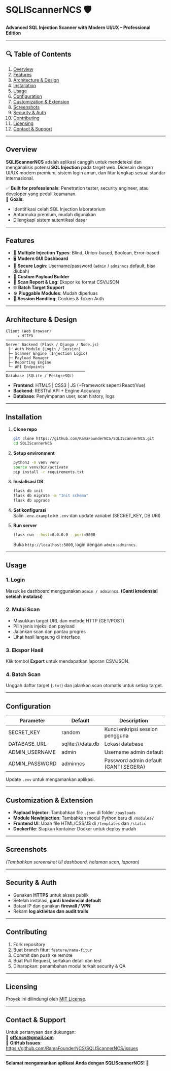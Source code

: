 # SQLIScannerNCS 🛡️

**Advanced SQL Injection Scanner with Modern UI/UX – Professional Edition**

---

## 🔍 Table of Contents

1. [Overview](#overview)  
2. [Features](#features)  
3. [Architecture & Design](#architecture--design)  
4. [Installation](#installation)  
5. [Usage](#usage)  
6. [Configuration](#configuration)  
7. [Customization & Extension](#customization--extension)  
8. [Screenshots](#screenshots)  
9. [Security & Auth](#security--auth)  
10. [Contributing](#contributing)  
11. [Licensing](#licensing)  
12. [Contact & Support](#contact--support)  

---

## Overview

**SQLIScannerNCS** adalah aplikasi canggih untuk mendeteksi dan menganalisis potensi **SQL Injection** pada target web. Didesain dengan UI/UX modern premium, sistem login aman, dan fitur lengkap sesuai standar internasional.

✅ **Built for professionals**: Penetration tester, security engineer, atau developer yang peduli keamanan.  
🎯 **Goals**:  
- Identifikasi celah SQL Injection laboratorium  
- Antarmuka premium, mudah digunakan  
- Dilengkapi sistem autentikasi dasar

---

## Features

- 🔗 **Multiple Injection Types**: Blind, Union-based, Boolean, Error-based  
- 🖥️ **Modern GUI Dashboard**  
- 🔐 **Secure Login**: Username/password (`admin` / `adminncs` default, bisa diubah)  
- 🧩 **Custom Payload Builder**  
- 🧪 **Scan Report & Log**: Ekspor ke format CSV/JSON  
- 🌐 **Batch Target Support**  
- ⚙️ **Pluggable Modules**: Mudah diperluas  
- 🔄 **Session Handling**: Cookies & Token Auth  

---

## Architecture & Design

```
Client (Web Browser)
     ↓ HTTPS
───────────────────────────────────
Server Backend (Flask / Django / Node.js)
 ├─ Auth Module (Login / Session)
 ├─ Scanner Engine (Injection Logic)
 ├─ Payload Manager
 ├─ Reporting Engine
 └─ API Endpoints
───────────────────────────────────
Database (SQLite / PostgreSQL)
```

- **Frontend**: HTML5 | CSS3 | JS (+Framework seperti React/Vue)  
- **Backend**: RESTful API + Engine Accuracy  
- **Database**: Penyimpanan user, scan history, logs  

---

## Installation

1. **Clone repo**  
   ```bash
   git clone https://github.com/RamaFounderNCS/SQLIScannerNCS.git
   cd SQLIScannerNCS
   ```

2. **Setup environment**  
   ```bash
   python3 -m venv venv
   source venv/bin/activate
   pip install -r requirements.txt
   ```

3. **Inisialisasi DB**  
   ```bash
   flask db init
   flask db migrate -m "Init schema"
   flask db upgrade
   ```

4. **Set konfigurasi**  
   Salin `.env.example` ke `.env` dan update variabel (SECRET_KEY, DB URI)

5. **Run server**  
   ```bash
   flask run --host=0.0.0.0 --port=5000
   ```
   Buka `http://localhost:5000`, login dengan `admin:adminncs`.

---

## Usage

### 1. Login  
Masuk ke dashboard menggunakan `admin / adminncs`. **(Ganti kredensial setelah instalasi)**

### 2. Mulai Scan  
- Masukkan target URL dan metode HTTP (GET/POST)  
- Pilih jenis injeksi dan payload  
- Jalankan scan dan pantau progres  
- Lihat hasil langsung di interface

### 3. Ekspor Hasil  
Klik tombol **Export** untuk mendapatkan laporan CSV/JSON.

### 4. Batch Scan  
Unggah daftar target (`.txt`) dan jalankan scan otomatis untuk setiap target.

---

## Configuration

| Parameter           | Default         | Description                               |
|---------------------|------------------|-------------------------------------------|
| SECRET_KEY          | random           | Kunci enkripsi session pengguna           |
| DATABASE_URL        | sqlite:///data.db | Lokasi database                           |
| ADMIN_USERNAME      | admin            | Username admin default                    |
| ADMIN_PASSWORD      | adminncs         | Password admin default (GANTI SEGERA)     |

Update `.env` untuk mengamankan aplikasi.

---

## Customization & Extension

- **Payload Injector**: Tambahkan file `.json` di folder `/payloads`  
- **Module NewInjection**: Tambahkan modul Python baru di `/modules/`  
- **Frontend UI**: Ubah file HTML/CSS/JS di `/templates` dan `/static`  
- **Dockerfile**: Siapkan kontainer Docker untuk deploy mudah

---

## Screenshots

*(Tambahkan screenshot UI dashboard, halaman scan, laporan)*  

---

## Security & Auth

- Gunakan **HTTPS** untuk akses publik  
- Setelah instalasi, **ganti kredensial default**  
- Batasi IP dan gunakan **firewall / VPN**  
- Rekam **log aktivitas dan audit trails**

---

## Contributing

1. Fork repository  
2. Buat branch fitur: `feature/nama-fitur`  
3. Commit dan push ke remote  
4. Buat Pull Request, sertakan detail dan test  
5. Diharapkan: penambahan modul terkait security & QA

---

## Licensing

Proyek ini dilindungi oleh [MIT License](LICENSE).

---

## Contact & Support

Untuk pertanyaan dan dukungan:  
📧 **offcncs@gmail.com**  
📄 **GitHub Issues**: https://github.com/RamaFounderNCS/SQLIScannerNCS/issues

---

**Selamat mengamankan aplikasi Anda dengan SQLIScannerNCS!** 🎯
